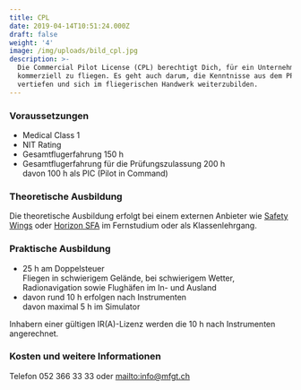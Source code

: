 ```yaml
---
title: CPL
date: 2019-04-14T10:51:24.000Z
draft: false
weight: '4'
image: /img/uploads/bild_cpl.jpg
description: >-
  Die Commercial Pilot License (CPL) berechtigt Dich, für ein Unternehmen
  kommerziell zu fliegen. Es geht auch darum, die Kenntnisse aus dem PPL zu
  vertiefen und sich im fliegerischen Handwerk weiterzubilden.
---
```

### Voraussetzungen

* Medical Class 1
* NIT Rating
* Gesamtflugerfahrung 150 h
* Gesamtflugerfahrung für die Prüfungszulassung 200 h\
  davon 100 h als PIC (Pilot in Command)

### Theoretische Ausbildung

Die theoretische Ausbildung erfolgt bei einem externen Anbieter wie [Safety Wings](https://www.safetywings.ch/) oder [Horizon SFA](https://www.horizon-sfa.ch/de) im Fernstudium oder als Klassenlehrgang.

### Praktische Ausbildung

* 25 h am Doppelsteuer\
  Fliegen in schwierigem Gelände, bei schwierigem Wetter, Radionavigation sowie Flughäfen im In- und Ausland
* davon rund 10 h erfolgen nach Instrumenten\
  davon maximal 5 h im Simulator 

Inhabern einer gültigen IR(A)-Lizenz werden die 10 h nach Instrumenten angerechnet.  

### Kosten und weitere Informationen

Telefon 052 366 33 33 oder <mailto:info@mfgt.ch>
